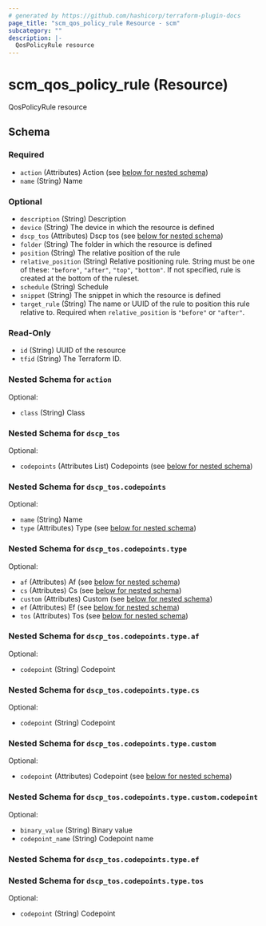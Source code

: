 ```yaml
---
# generated by https://github.com/hashicorp/terraform-plugin-docs
page_title: "scm_qos_policy_rule Resource - scm"
subcategory: ""
description: |-
  QosPolicyRule resource
---
```


# scm_qos_policy_rule (Resource)

QosPolicyRule resource



<!-- schema generated by tfplugindocs -->
## Schema

### Required

- `action` (Attributes) Action (see [below for nested schema](#nestedatt--action))
- `name` (String) Name

### Optional

- `description` (String) Description
- `device` (String) The device in which the resource is defined
- `dscp_tos` (Attributes) Dscp tos (see [below for nested schema](#nestedatt--dscp_tos))
- `folder` (String) The folder in which the resource is defined
- `position` (String) The relative position of the rule
- `relative_position` (String) Relative positioning rule. String must be one of these: `"before"`, `"after"`, `"top"`, `"bottom"`. If not specified, rule is created at the bottom of the ruleset.
- `schedule` (String) Schedule
- `snippet` (String) The snippet in which the resource is defined
- `target_rule` (String) The name or UUID of the rule to position this rule relative to. Required when `relative_position` is `"before"` or `"after"`.

### Read-Only

- `id` (String) UUID of the resource
- `tfid` (String) The Terraform ID.

<a id="nestedatt--action"></a>
### Nested Schema for `action`

Optional:

- `class` (String) Class


<a id="nestedatt--dscp_tos"></a>
### Nested Schema for `dscp_tos`

Optional:

- `codepoints` (Attributes List) Codepoints (see [below for nested schema](#nestedatt--dscp_tos--codepoints))

<a id="nestedatt--dscp_tos--codepoints"></a>
### Nested Schema for `dscp_tos.codepoints`

Optional:

- `name` (String) Name
- `type` (Attributes) Type (see [below for nested schema](#nestedatt--dscp_tos--codepoints--type))

<a id="nestedatt--dscp_tos--codepoints--type"></a>
### Nested Schema for `dscp_tos.codepoints.type`

Optional:

- `af` (Attributes) Af (see [below for nested schema](#nestedatt--dscp_tos--codepoints--type--af))
- `cs` (Attributes) Cs (see [below for nested schema](#nestedatt--dscp_tos--codepoints--type--cs))
- `custom` (Attributes) Custom (see [below for nested schema](#nestedatt--dscp_tos--codepoints--type--custom))
- `ef` (Attributes) Ef (see [below for nested schema](#nestedatt--dscp_tos--codepoints--type--ef))
- `tos` (Attributes) Tos (see [below for nested schema](#nestedatt--dscp_tos--codepoints--type--tos))

<a id="nestedatt--dscp_tos--codepoints--type--af"></a>
### Nested Schema for `dscp_tos.codepoints.type.af`

Optional:

- `codepoint` (String) Codepoint


<a id="nestedatt--dscp_tos--codepoints--type--cs"></a>
### Nested Schema for `dscp_tos.codepoints.type.cs`

Optional:

- `codepoint` (String) Codepoint


<a id="nestedatt--dscp_tos--codepoints--type--custom"></a>
### Nested Schema for `dscp_tos.codepoints.type.custom`

Optional:

- `codepoint` (Attributes) Codepoint (see [below for nested schema](#nestedatt--dscp_tos--codepoints--type--custom--codepoint))

<a id="nestedatt--dscp_tos--codepoints--type--custom--codepoint"></a>
### Nested Schema for `dscp_tos.codepoints.type.custom.codepoint`

Optional:

- `binary_value` (String) Binary value
- `codepoint_name` (String) Codepoint name



<a id="nestedatt--dscp_tos--codepoints--type--ef"></a>
### Nested Schema for `dscp_tos.codepoints.type.ef`


<a id="nestedatt--dscp_tos--codepoints--type--tos"></a>
### Nested Schema for `dscp_tos.codepoints.type.tos`

Optional:

- `codepoint` (String) Codepoint
